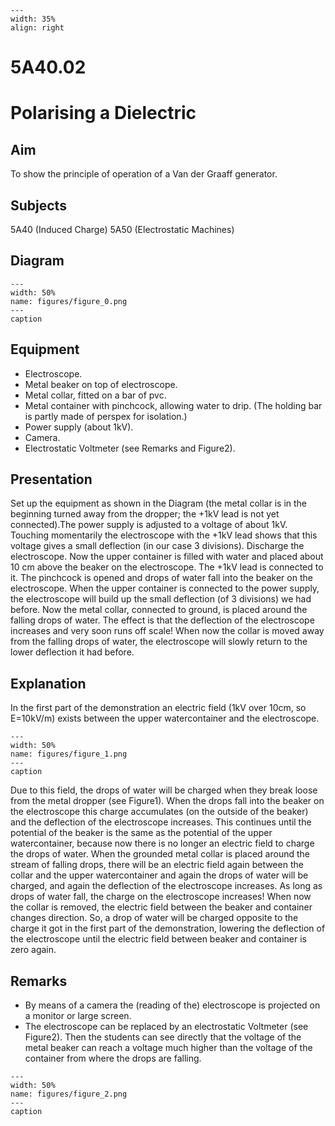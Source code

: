 
```{figure} /figures/busy.png
---
width: 35%
align: right
```
# 5A40.02 
  # Polarising a Dielectric 
    
  
## Aim   
 To show the principle of operation of a Van der Graaff generator.    
  
## Subjects   
 5A40 (Induced Charge) 5A50 (Electrostatic Machines)   
  
## Diagram   
   
```{figure} figures/figure_0.png  
---  
width: 50%  
name: figures/figure_0.png  
---  
caption  
``` 
      
  
## Equipment   
 
 *  Electroscope. 
 *  Metal beaker on top of electroscope. 
 *  Metal collar, fitted on a bar of pvc. 
 *  Metal container with pinchcock, allowing water to drip. (The holding bar is partly made of perspex for isolation.) 
 *  Power supply (about 1kV). 
 *  Camera. 
 *  Electrostatic Voltmeter (see Remarks and Figure2).
     
  
## Presentation   
 Set up the equipment as shown in the Diagram (the metal collar is in the beginning turned away from the dropper; the +1kV lead is not yet connected).The power supply is adjusted to a voltage of about 1kV. Touching momentarily the electroscope with the +1kV lead shows that this voltage gives a small deflection (in our case 3 divisions). Discharge the electroscope. Now the upper container is filled with water and placed about 10 cm above the beaker on the electroscope. The +1kV lead is connected to it. The pinchcock is opened and drops of water fall into the beaker on the electroscope. When the upper container is connected to the power supply, the electroscope will build up the small deflection (of 3 divisions) we had before. Now the metal collar, connected to ground, is placed around the falling drops of water. The effect is that the deflection of the electroscope increases and very soon runs off scale! When now the collar is moved away from the falling drops of water, the electroscope will slowly return to the lower deflection it had before.    
  
## Explanation   
 In the first part of the demonstration an electric field (1kV over 10cm, so E=10kV/m) exists between the upper watercontainer and the electroscope.    
```{figure} figures/figure_1.png  
---  
width: 50%  
name: figures/figure_1.png  
---  
caption  
``` 
 Due to this field, the drops of water will be charged when they break loose from the metal dropper (see Figure1). When the drops fall into the beaker on the electroscope this charge accumulates (on the outside of the beaker) and the deflection of the electroscope increases. This continues until the potential of the beaker is the same as the potential of the upper watercontainer, because now there is no longer an electric field to charge the drops of water. When the grounded metal collar is placed around the stream of falling drops, there will be an electric field again between the collar and the upper watercontainer and again the drops of water will be charged, and again the deflection of the electroscope increases. As long as drops of water fall, the charge on the electroscope increases! When now the collar is removed, the electric field between the beaker and container changes direction. So, a drop of water will be charged opposite to the charge it got in the first part of the demonstration, lowering the deflection of the electroscope until the electric field between beaker and container is zero again.     
  
## Remarks   
 
 *  By means of a camera the (reading of the) electroscope is projected on a monitor or large screen. 
 *  The electroscope can be replaced by an electrostatic Voltmeter (see Figure2). Then the students can see directly that the voltage of the metal beaker can reach a voltage much higher than the voltage of the container from where the drops are falling.   
```{figure} figures/figure_2.png  
---  
width: 50%  
name: figures/figure_2.png  
---  
caption  
```
 
 